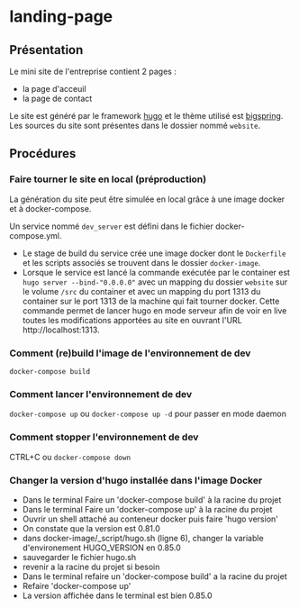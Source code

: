 # landing-page
## Présentation
Le mini site de l'entreprise contient 2 pages :
- la page d'acceuil
- la page de contact

Le site est généré par le framework [hugo](https://gohugo.io/) et le thème utilisé est [bigspring](https://themes.gohugo.io/bigspring-hugo-startup-theme/).
Les sources du site sont présentes dans le dossier nommé `website`.

## Procédures
### Faire tourner le site en local (préproduction)
La génération du site peut être simulée en local grâce à une image docker et à docker-compose.

Un service nommé `dev_server` est défini dans le fichier docker-compose.yml.
- Le stage de build du service crée une image docker dont le `Dockerfile` et les scripts associés se trouvent dans le dossier `docker-image`.
- Lorsque le service est lancé la commande exécutée par le container est `hugo server --bind-"0.0.0.0"` avec un mapping du dossier `website` sur le volume `/src` du container et avec un mapping du port 1313 du container sur le port 1313 de la machine qui fait tourner docker. Cette commande permet de lancer hugo en mode serveur afin de voir en live toutes les modifications apportées au site en ouvrant l'URL http://localhost:1313.

### Comment (re)build l'image de l'environnement de dev
`docker-compose build`

### Comment lancer l'environnement de dev
`docker-compose up` ou `docker-compose up -d` pour passer en mode daemon

### Comment stopper l'environnement de dev
CTRL+C ou `docker-compose down`

### Changer la version d'hugo installée dans l'image Docker
- Dans le terminal Faire un 'docker-compose build' à la racine du projet
- Dans le terminal Faire un 'docker-compose up' à la racine du projet
- Ouvrir un shell attaché au conteneur docker puis faire 'hugo version'
- On constate que la version est 0.81.0
- dans docker-image/_script/hugo.sh (ligne 6), changer la variable d'environement HUGO_VERSION en 0.85.0
- sauvegarder le fichier hugo.sh
- revenir a la racine du projet si besoin
- Dans le terminal refaire un 'docker-compose build' a la racine du projet
- Refaire 'docker-compose up'
- La version affichée dans le terminal est bien 0.85.0
